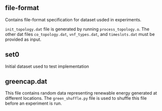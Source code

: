 ## file-format

Contains file-format specification for dataset usded in experiments.

`init_topology.dat` file is generated by running `process_topology.o`. The other dat files `co_topology.dat`, `vnf_types.dat`, and `timeslots.dat` must be provided as input.

## set0

Initial dataset used to test implementation

## greencap.dat

This file contains random data representing renewable energy generated at different locations. The `green_shuffle.py` file is used to shuffle this file before an experiment is run. 
